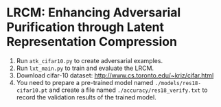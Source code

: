 # LRCM: Enhancing Adversarial Purification through Latent Representation Compression
1. Run `atk_cifar10.py` to create adversarial examples.
2. Run `lxt_main.py` to train and evaluate the LRCM.
3. Download cifar-10 dataset: http://www.cs.toronto.edu/~kriz/cifar.html
4. You need to prepare a pre-trained model named `./models/res18-cifar10.pt` and create a file named `./accuracy/res18_verify.txt` to record the validation results of the trained model.
